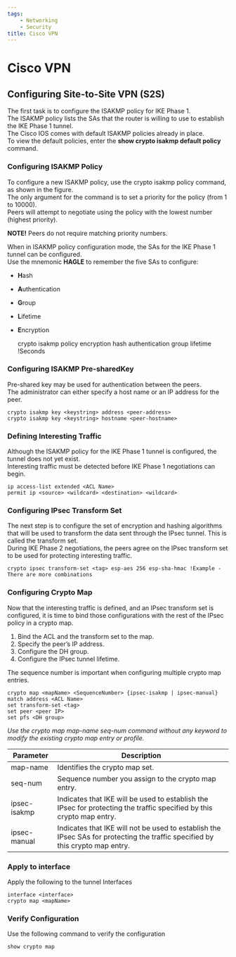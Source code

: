 ```yaml
---
tags:
    - Networking
    - Security
title: Cisco VPN
---
```

# Cisco VPN

## Configuring Site-to-Site VPN (S2S)
The first task is to configure the ISAKMP policy for IKE Phase 1.  
The ISAKMP policy lists the SAs that the router is willing to use to establish the IKE Phase 1 tunnel.  
The Cisco IOS comes with default ISAKMP policies already in place.  
To view the default policies, enter the **show crypto isakmp default policy** command.

### Configuring ISAKMP Policy

To configure a new ISAKMP policy, use the crypto isakmp policy command, as shown in the figure.  
The only argument for the command is to set a priority for the policy (from 1 to 10000).  
Peers will attempt to negotiate using the policy with the lowest number (highest priority).  

**NOTE!** Peers do not require matching priority numbers.

When in ISAKMP policy configuration mode, the SAs for the IKE Phase 1 tunnel can be configured.  
Use the mnemonic **HAGLE** to remember the five SAs to configure:

- **H**ash
- **A**uthentication
- **G**roup
- **L**ifetime
- **E**ncryption

    crypto isakmp policy <number>
    encryption <encryption>
    hash <hash>
    authentication <authentication method>
    group <Diffie-hellman group>
    lifetime <lifetime> !Seconds

### Configuring ISAKMP Pre-sharedKey
Pre-shared key may be used for authentication between the peers.  
The administrator can either specify a host name or an IP address for the peer.

    crypto isakmp key <keystring> address <peer-address>
    crypto isakmp key <keystring> hostname <peer-hostname>

### Defining Interesting Traffic
Although the ISAKMP policy for the IKE Phase 1 tunnel is configured, the tunnel does not yet exist.  
Interesting traffic must be detected before IKE Phase 1 negotiations can begin.

    ip access-list extended <ACL Name>
    permit ip <source> <wildcard> <destination> <wildcard>

### Configuring IPsec Transform Set
The next step is to configure the set of encryption and hashing algorithms that will be used to transform the data sent through the IPsec tunnel. This is called the transform set.  
During IKE Phase 2 negotiations, the peers agree on the IPsec transform set to be used for protecting interesting traffic.

    crypto ipsec transform-set <tag> esp-aes 256 esp-sha-hmac !Example - There are more combinations

### Configuring Crypto Map
Now that the interesting traffic is defined, and an IPsec transform set is configured, it is time to bind those configurations with the rest of the IPsec policy in a crypto map.  

1. Bind the ACL and the transform set to the map.
2. Specify the peer’s IP address.
3. Configure the DH group.
4. Configure the IPsec tunnel lifetime.

The sequence number is important when configuring multiple crypto map entries.

    crypto map <mapName> <SequenceNumber> {ipsec-isakmp | ipsec-manual}
    match address <ACL Name>
    set transform-set <tag>
    set peer <peer IP>
    set pfs <DH group>

*Use the crypto map map-name seq-num command without any keyword to modify the existing crypto map entry or profile.*

| Parameter | Description |
|---|---|
| map-name | Identifies the crypto map set.|
| seq-num  | Sequence number you assign to the crypto map entry. |
| ipsec-isakmp | Indicates that IKE will be used to establish the IPsec for protecting the traffic specified by this crypto map entry. |
| ipsec-manual | Indicates that IKE will not be used to establish the IPsec SAs for protecting the traffic specified by this crypto map entry. |

### Apply to interface
Apply the following to the tunnel Interfaces

    interface <interface>
    crypto map <mapName>

### Verify Configuration
Use the following command to verify the configuration

    show crypto map